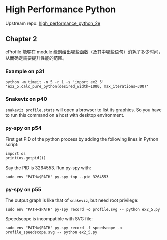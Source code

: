 # High Performance Python

Upstream repo: [high_performance_python_2e](https://github.com/mynameisfiber/high_performance_python_2e)

## Chapter 2

cProfile 能够在 module 级别给出哪些函数（及其中哪些语句）消耗了多少时间，
从而确定需要提升性能的范围。

### Example on p31

```
python -m timeit -n 5 -r 1 -s 'import ex2_5' 'ex2_5.calc_pure_python(desired_width=1000, max_iterations=300)'
```

### Snakeviz on p40

`snakeviz profile.stats` will open a browser to list its graphics.
So you have to run this command on a host with desktop environment.

### py-spy on p54

First get PID of the python process by adding the following lines in Python script:
```
import os
print(os.getpid())
```

Say the PID is 3264553. Run py-spy with:
```
sudo env "PATH=$PATH" py-spy top --pid 3264553
```

### py-spy on p55

The output graph is like that of `snakeviz`, but need root privilege:
```
sudo env "PATH=$PATH" py-spy record -o profile.svg -- python ex2_5.py
```

Speedscope is incompatible with SVG file:
```
sudo env "PATH=$PATH" py-spy record -f speedscope -o profile_speedscope.svg -- python ex2_5.py
```
